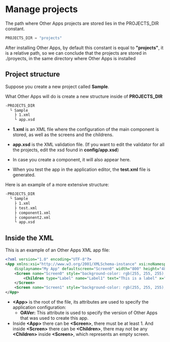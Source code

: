 # Manage projects

The path where Other Apps projects are stored lies in the PROJECTS_DIR constant.

```py
PROJECTS_DIR = "projects"
```

After installing Other Apps, by default this constant is equal to 
**"projects"**, it is a relative path, so we can conclude that the projects are stored in ./proyects, in the same directory where Other Apps is installed

## Project structure

Suppose you create a new project called **Sample**.

What Other Apps will do is create a new structure inside of **PROJECTS_DIR**

```txt
-PROJECTS_DIR
  └ Sample
    ├ 1.xml
    └ app.xsd 
```

- **1.xml** is an XML file where the configuration of the main component is stored, as well as the screens and the childrens.

- **app.xsd** is the XML validation file. (If you want to edit the validator for all the projects, edit the xsd found in **config/app.xsd**)

- In case you create a component, it will also appear here.

- When you test the app in the application editor, the **test.xml** file is generated.

Here is an example of a more extensive structure:
```txt
-PROJECTS_DIR
  └ Sample
    ├ 1.xml
    ├ test.xml
    ├ component1.xml
    ├ component2.xml
    └ app.xsd 
```

## Inside the XML

This is an example of an Other Apps XML app file:

```xml
<?xml version="1.0" encoding="UTF-8"?>
<App xmlns:xsi="http://www.w3.org/2001/XMLSchema-instance" xsi:noNamespaceSchemaLocation="app.xsd"
    displayname="My App" defaultscreen="Screen0" width="800" height="480" OAVer="0.4.0">
    <Screen name="Screen0" style="background-color: rgb(255, 255, 255);" onvisible="">
        <Children type="Label" name="Label1" text="This is a label" x="64" y="64" onselect="null" style="" />
    </Screen>
    <Screen name="Screen1" style="background-color: rgb(255, 255, 255);" onvisible="" />
</App>
```

- **\<App>** is the root of the file, its attributes are used to specify the application configuration:
  - **OAVer:** This attribute is used to specify the version of Other Apps that was used to create this app.
- Inside **\<App>** there can be **\<Screen>**, there must be at least 1. And inside **\<Screen>** there can be **\<Children>**, there may not be any **\<Children>** inside **\<Screen>**, which represents an empty screen.